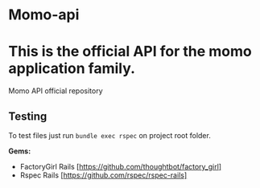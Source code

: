Momo-api
========

This is the official API for the momo application family.
=======
Momo API official repository


Testing
-------

To test files just run ```bundle exec rspec``` on project root folder.

**Gems:**
- FactoryGirl Rails [https://github.com/thoughtbot/factory_girl]
- Rspec Rails [https://github.com/rspec/rspec-rails]

